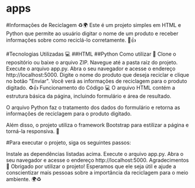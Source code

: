 # apps
#Informações de Reciclagem ♻️🌍
Este é um projeto simples em HTML e Python que permite ao usuário digitar o nome de um produto e receber informações sobre como reciclá-lo corretamente. 🤩👍

#Tecnologias Utilizadas 💻
##HTML
##Python
Como utilizar 🤔
Clone o repositório ou baixe o arquivo ZIP.
Navegue até a pasta raiz do projeto.
Execute o arquivo app.py.
Abra o seu navegador e acesse o endereço http://localhost:5000.
Digite o nome do produto que deseja reciclar e clique no botão "Enviar".
Você verá as informações de reciclagem para o produto digitado. ♻️👍
Funcionamento do Código 💻
O arquivo HTML contém a estrutura básica da página, incluindo formulário e área de resultado.

O arquivo Python faz o tratamento dos dados do formulário e retorna as informações de reciclagem para o produto digitado.

Além disso, o projeto utiliza o framework Bootstrap para estilizar a página e torná-la responsiva. 🎨

#Para executar o projeto, siga os seguintes passos:

Instale as dependências listadas acima.
Execute o arquivo app.py.
Abra o seu navegador e acesse o endereço http://localhost:5000.
Agradecimentos 👏
Obrigado por utilizar o projeto! Esperamos que ele seja útil e ajude a conscientizar mais pessoas sobre a importância da reciclagem para o meio ambiente. 🌍♻️
